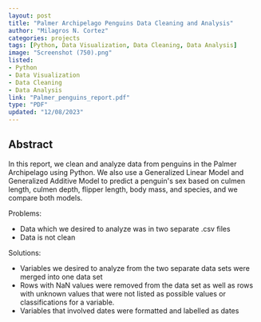 ```yaml
---
layout: post
title: "Palmer Archipelago Penguins Data Cleaning and Analysis"
author: "Milagros N. Cortez"
categories: projects
tags: [Python, Data Visualization, Data Cleaning, Data Analysis]
image: "Screenshot (750).png"
listed:
- Python
- Data Visualization
- Data Cleaning
- Data Analysis
link: "Palmer_penguins_report.pdf"
type: "PDF"
updated: "12/08/2023"
---
```

## Abstract

In this report, we clean and analyze data from penguins in the Palmer Archipelago using Python. We also use a Generalized Linear Model and Generalized Additive Model to predict a penguin's sex based on culmen length, culmen depth, flipper length, body mass, and species, and we compare both models. 

Problems:
- Data which we desired to analyze was in two separate .csv files
- Data is not clean

Solutions: 
- Variables we desired to analyze from the two separate data sets were merged into one data set  
- Rows with NaN values were removed from the data set as well as rows with unknown values that were not listed as possible values or classifications for a variable.
- Variables that involved dates were formatted and labelled as dates
